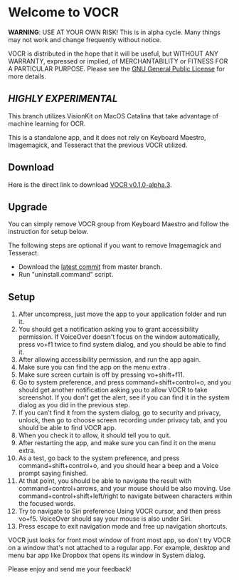 # Welcome to VOCR
**WARNING**: USE AT YOUR OWN RISK! This is in alpha cycle. Many things may not work and change frequently without notice.

VOCR is distributed in the hope that it will be useful, but WITHOUT ANY WARRANTY, expressed or implied, of MERCHANTABILITY or FITNESS FOR A PARTICULAR PURPOSE. Please see the [GNU General Public License](http://www.gnu.org/licenses/) for more details.

## ***HIGHLY EXPERIMENTAL***

This branch utilizes VisionKit on MacOS Catalina that take advantage of machine learning for OCR.

This is a standalone app, and it does not rely on Keyboard Maestro, Imagemagick, and Tesseract that the previous VOCR utilized.

## Download

Here is the direct link to download [VOCR v0.1.0-alpha.3](https://github.com/chigkim/VOCR/releases/download/v0.1.0-alpha.3/VOCR.v0.1.0-alpha.3.zip).  

## Upgrade
You can simply remove VOCR group from Keyboard Maestro and follow the instruction for setup below.

The following steps are optional if you want to remove Imagemagick and Tesseract.

* Download the [latest commit](https://github.com/chigkim/VOCR/archive/master.zip) from master branch.
* Run "uninstall.command" script.

## Setup
1. After uncompress, just move the app to your application folder and run it.
2. You should get a notification asking you to grant accessibility permission. If VoiceOver doesn't focus on the window automatically, press vo+f1 twice to find system dialog, and you should be able to find it.
3. After allowing accessibility permission, and run the app again.
4. Make sure you can find the app on the menu extra .
5. Make sure screen curtain is off by pressing vo+shift+f11.
6. Go to system preference, and press command+shift+control+o, and you should get another notification asking you to allow VOCR to take screenshot. If you don't get the alert, see if you can find it in the system dialog as you did in the previous step.
7. If you can't find it from the system dialog, go to security and privacy, unlock, then go to choose screen recording under privacy tab, and you should be able to find VOCR app.
8. When you check it to allow, it should tell you to quit.
9. After restarting the app, and make sure you can find it on the menu extra.
10. As a test, go back to the system preference, and press command+shift+control+o, and you should hear a beep and a Voice prompt saying finished.
11. At that point, you should be able to navigate the result with command+control+arrows, and your mouse should be also moving. Use command+control+shift+left/right to navigate between characters within the focused words.
12. Try to navigate to Siri preference Using VOCR cursor, and then press vo+f5. VoiceOver should say your mouse is also under Siri.
13. Press escape to exit navigation mode and free up navigation shortcuts.

VOCR just looks for front most window of front most app, so don't try VOCR on a window that's not attached to a regular app. For example, desktop and menu bar app like Dropbox that opens its window in System dialog.

Please enjoy and send me your feedback!
